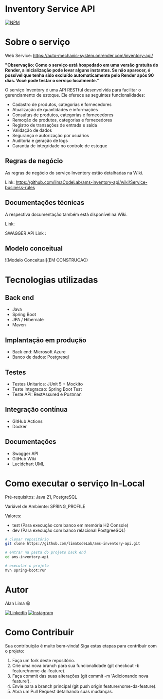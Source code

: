 # Inventory Service API 
[![NPM](https://img.shields.io/npm/l/react)](https://github.com/limaCodeLab/ams-inventory-api/blob/master/LICENSE) 

# Sobre o serviço 

Web Service: https://auto-mechanic-system.onrender.com/inventory-api/

**"Observação: Como o serviço está hospedado em uma versão gratuita do Render, a inicialização pode levar alguns instantes. Se não aparecer, é possível que tenha sido excluído automaticamente pelo Render após 90 dias. Você pode testar o serviço localmente."**

O serviço Inventory é uma API RESTful desenvolvida para facilitar o gerenciamento de estoque. Ele oferece as seguintes funcionalidades:
- Cadastro de produtos, categorias e fornecedores
- Atualização de quantidades e informações
- Consultas de produtos, categorias e fornecedores
- Remoção de produtos, categorias e fornecedores
- Registro de transações de entrada e saída
- Validação de dados
- Segurança e autorização por usuários
- Auditoria e geração de logs
- Garantia de integridade no controle de estoque

## Regras de negócio 
As regras de negócio do serviço Inventory estão detalhadas na Wiki.

Link: https://github.com/limaCodeLab/ams-inventory-api/wiki/Service-business-rules

## Documentações técnicas 
A respectiva documentação também está disponível na Wiki.

Link: 

SWAGGER API Link : 

## Modelo conceitual
![Modelo Conceitual](EM CONSTRUCAO)

# Tecnologias utilizadas

## Back end
- Java
- Spring Boot
- JPA / Hibernate
- Maven

## Implantação em produção
- Back end: Microsoft Azure
- Banco de dados: Postgresql

## Testes
- Testes Unitarios: JUnit 5 + Mockito
- Teste Integracao: Spring Boot Test
- Teste API: RestAssured e Postman

## Integração contínua
- GitHub Actions
- Docker

## Documentações
- Swagger API
- GitHub Wiki
- Lucidchart UML

# Como executar o serviço In-Local

Pré-requisitos: Java 21, PostgreSQL

Variável  de Ambiente: SPRING_PROFILE

Valores: 
- test (Para execução com banco em memória H2 Console)
- dev (Para execução com banco relacional PostgreeSQL)

```bash
# clonar repositório
git clone https://github.com/limaCodeLab/ams-inventory-api.git

# entrar na pasta do projeto back end
cd ams-inventory-api

# executar o projeto
mvn spring-boot:run
```

# Autor

Alan Lima 😀
<p>
  <a href="https://www.linkedin.com/in/alaanlimaa/" target="_blank"><img alt="LinkedIn" src="https://img.shields.io/badge/linkedin-%230077B5.svg?&style=for-the-badge&logo=linkedin&logoColor=white" /></a> 
  <a href="https://www.instagram.com/alaanlimaa/" target="_blank"><img alt="Instagram" src="https://img.shields.io/badge/Instagram-%23E4405F?logo=Instagram&logoColor=white&style=for-the-badge" /></a>
</p>

# Como Contribuir

Sua contribuição é muito bem-vinda! Siga estas etapas para contribuir com o projeto:

1. Faça um fork deste repositório.
2. Crie uma nova branch para sua funcionalidade (git checkout -b feature/nome-da-feature).
3. Faça commit das suas alterações (git commit -m 'Adicionando nova feature').
4. Envie para a branch principal (git push origin feature/nome-da-feature).
5. Abra um Pull Request detalhando suas mudanças.
